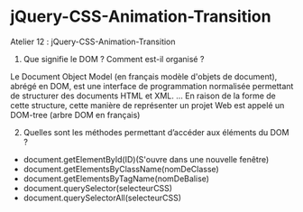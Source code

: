 # jQuery-CSS-Animation-Transition
Atelier 12 : jQuery-CSS-Animation-Transition
1. Que signifie le DOM ? Comment est-il organisé ?

Le Document Object Model (en français modèle d'objets de document), abrégé en DOM, est une interface de programmation normalisée permettant de structurer des documents HTML et XML. ... En raison de la forme de cette structure, cette manière de représenter un projet Web est appelé un DOM-tree (arbre DOM en français)

2. Quelles sont les méthodes permettant d’accéder aux éléments du DOM ?

- document.getElementById(ID)(S'ouvre dans une nouvelle fenêtre)
- document.getElementsByClassName(nomDeClasse)
- document.getElementsByTagName(nomDeBalise)
- document.querySelector(selecteurCSS)
- document.querySelectorAll(selecteurCSS)
